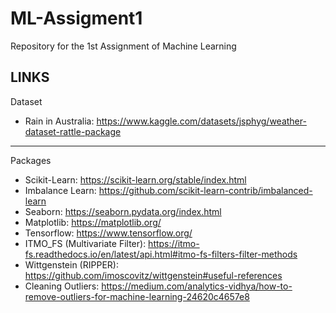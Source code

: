 # ML-Assigment1
Repository for the 1st Assignment of Machine Learning


## LINKS
Dataset  
- Rain in Australia: https://www.kaggle.com/datasets/jsphyg/weather-dataset-rattle-package  
-----------
Packages
- Scikit-Learn: https://scikit-learn.org/stable/index.html
- Imbalance Learn: https://github.com/scikit-learn-contrib/imbalanced-learn
- Seaborn: https://seaborn.pydata.org/index.html
- Matplotlib: https://matplotlib.org/
- Tensorflow: https://www.tensorflow.org/
- ITMO_FS (Multivariate Filter): https://itmo-fs.readthedocs.io/en/latest/api.html#itmo-fs-filters-filter-methods
- Wittgenstein (RIPPER): https://github.com/imoscovitz/wittgenstein#useful-references
- Cleaning Outliers: https://medium.com/analytics-vidhya/how-to-remove-outliers-for-machine-learning-24620c4657e8




